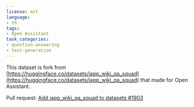 ```yaml
---
license: mit
language:
- th
tags:
- Open Assistant
task_categories:
- question-answering
- text-generation
---
```


This dataset is fork from [https://huggingface.co/datasets/iapp_wiki_qa_squad](https://huggingface.co/datasets/iapp_wiki_qa_squad) that made for Open Assistant.

Pull request: [Add iapp_wiki_qa_squad to datasets #1903 ](https://github.com/LAION-AI/Open-Assistant/pull/1903)

